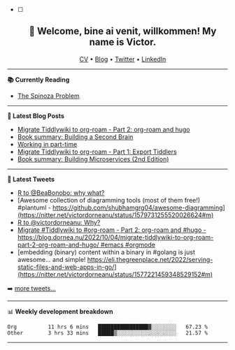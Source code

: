   - [ ] <h2 align="center">👋 Welcome, bine ai venit, willkommen! My name is Victor. </h2>
                            <p align="center">
                            <a href="https://dornea.nu/cv">CV</a> •
                            <a href="https://blog.dornea.nu">Blog</a> •
                            <a href="https://twitter.com/victordorneanu">Twitter</a> •
                            <a href="https://www.linkedin.com/in/victor-dorneanu/">LinkedIn</a> 
                            </p>

  <!--
  **dorneanu/dorneanu** is a ✨ _special_ ✨ repository because its `README.md` (this file) appears on your GitHub profile.

  Here are some ideas to get you started:

  - 🔭 I’m currently working on ...
  - 🌱 I’m currently learning ...
  - 👯 I’m looking to collaborate on ...
  - 🤔 I’m looking for help with ...
  - 💬 Ask me about ...
  - 📫 How to reach me: ...
  - 😄 Pronouns: ...
  - ⚡ Fun fact: ...
  -->

  ---

  **📚 Currently Reading**

  - [The Spinoza Problem](https://www.goodreads.com/book/show/12715691-the-spinoza-problem)

  ---

  **📝 Latest Blog Posts**

  <!-- BLOG-POST-LIST:START -->
- [Migrate Tiddlywiki to org-roam - Part 2: org-roam and hugo](https://blog.dornea.nu/2022/10/04/migrate-tiddlywiki-to-org-roam-part-2-org-roam-and-hugo/)
- [Book summary: Building a Second Brain](https://blog.dornea.nu/2022/09/27/book-summary-building-a-second-brain/)
- [Working in part-time](https://blog.dornea.nu/2022/09/16/working-in-part-time/)
- [Migrate Tiddlywiki to org-roam - Part 1: Export Tiddlers](https://blog.dornea.nu/2022/09/03/migrate-tiddlywiki-to-org-roam-part-1-export-tiddlers/)
- [Book summary: Building Microservices &lpar;2nd Edition&rpar;](https://blog.dornea.nu/2022/08/10/book-summary-building-microservices-2nd-edition/)
<!-- BLOG-POST-LIST:END -->

  ---

  **📱 Latest Tweets**

  <!-- TWITTER:START -->
- [R to @BeaBonobo: why what?](https://nitter.net/victordorneanu/status/1579743411409944576#m)
- [Awesome collection of diagramming tools &lpar;most of them free!&rpar; #plantuml - https://github.com/shubhamgrg04/awesome-diagramming](https://nitter.net/victordorneanu/status/1579731255520026624#m)
- [R to @victordorneanu: Why?](https://nitter.net/BeaBonobo/status/1577612916861411333#m)
- [Migrate #Tiddlywiki to #org-roam - Part 2: org-roam and #hugo - https://blog.dornea.nu/2022/10/04/migrate-tiddlywiki-to-org-roam-part-2-org-roam-and-hugo/ #emacs #orgmode](https://nitter.net/victordorneanu/status/1577528599581790208#m)
- [embedding &lpar;binary&rpar; content within a binary in #golang is just awesome... and simple! https://eli.thegreenplace.net/2022/serving-static-files-and-web-apps-in-go/](https://nitter.net/victordorneanu/status/1577221459348529152#m)
<!-- TWITTER:END -->

  ➡️ [more tweets...](https://twitter.com/victordorneanu)

  ---

  📊 **Weekly development breakdown**

  <!--START_SECTION:waka-->

```text
Org          11 hrs 6 mins   ████████████████▓░░░░░░░░   67.23 %
Other        3 hrs 33 mins   █████▒░░░░░░░░░░░░░░░░░░░   21.57 %
```

<!--END_SECTION:waka-->

  ---

